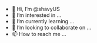 - 👋 Hi, I’m @shavyUS
- 👀 I’m interested in ...
- 🌱 I’m currently learning ...
- 💞️ I’m looking to collaborate on ...
- 📫 How to reach me ...

<!---
shavyUS/shavyUS is a ✨ special ✨ repository because its `README.md` (this file) appears on your GitHub profile.
You can click the Preview link to take a look at your changes.
--->
